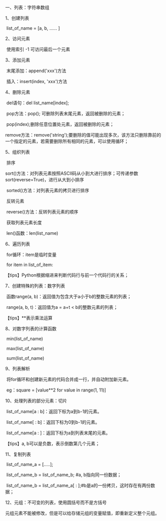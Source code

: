 一、列表：字符串数组

1、创建列表

​	list_of_name = [a, b, ...... ] 

2、访问元素

​	使用索引 -1 可访问最后一个元素

3、添加元素

​	末尾添加：append('xxx')方法

​	插入：insert(index, 'xxx')方法

4、删除元素

​	del语句：del list_name[index];

​	pop方法：pop(); 可删除列表末尾元素，返回被删除的元素；

​					   pop(index);删除任意位置处元素，返回被删除的元素；

​	remove方法：remove('string');要删除的值可能出现多次，该方法只删除靠前的一个指定的元素，若需要删除所有相同的元素，可以使用循环；

5、组织列表

​	排序

​		sort()方法：对列表元素按照ASCII码从小到大进行排序；可传递参数sort(reverse=True)，进行从大到小排序

​		sorted()方法：对列表元素的拷贝进行排序

​	反转元素

​		reverse()方法：反转列表元素的顺序

​	获取列表元素长度

​		len()函数：len(list_name)

6、遍历列表

​	for循环：item是临时变量

​		for item in list_of_item:

【tips】Python根据缩进来判断代码行与前一个代码行的关系；

7、创建特殊的列表：数字列表

​	函数range(a, b)：返回值为包含大于a小于b的整数元素的列表；

​			range(a, b, t)：返回值为a = a+t < b的整数元素的列表；

【tips】**表示乘法运算

8、对数字列表的计算函数

​	min(list_of_name)

​	max(list_of_name)

​	sum(list_of_name)

9、列表解析

​	将for循环和创建新元素的代码合并成一行，并自动附加新元素。

​	eg：square = [value**2 for value in range(1, 11)]

10、处理列表的部分元素：切片

​	list_of_name[a : b]：返回下标为a到b-1的元素。

​	list_of_name[ : b]：返回下标为0到b-1的元素。

​	list_of_name[a : ]：返回下标为a到列表末尾的元素。

【tips】a, b可以是负数，表示倒数第几个元素；

11、复制列表

​	list_of_name_a = [.....];

​	list_of_name_b = list_of_name_b; #a, b指向同一份数据；

​	list_of_name_b = list_of_name_a[ : ];#b是a的一份拷贝，这时存在有两份数据；

12、元组：不可变的列表，使用圆括号而不是方括号

​	元组元素不能被修改，但是可以给存储元组的变量赋值，即重新定义整个元组。



